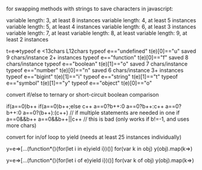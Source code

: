 for swapping methods with strings to save characters in javascript:

variable length: 3, at least 8 instances
variable length: 4, at least 5 instances
variable length: 5, at least 4 instances
variable length: 6, at least 3 instances
variable length: 7, at least 
variable length: 8, at least 
variable length: 9, at least 2 instances



t=e=>typeof e              <13chars L12chars
typeof e=="undefined"      t(e)[0]=="u"      saved 9 chars/instance      2+ instances
typeof e=="function"       t(e)[0]=="f"      saved 8 chars/instance
typeof e=="boolean"        t(e)[1]=="o"      saved 7 chars/instance
typeof e=="number"         t(e)[0]=="n"      saved 6 chars/instance      3+ instances
typeof e=="bigint"         t(e)[1]=="i"
typeof e=="string"         t(e)[1]=="t"
typeof e=="symbol"         t(e)[1]=="y"
typeof e=="object"         t(e)[0]=="o"



convert if/else to ternary or short-circuit boolean comparison

if(a==0)b++        if(a==0)b++;else c++
a==0?b++:0         a==0?b++:c++
a==0?b++:0         a==0?(b++):(c++)       // if multiple statements are needed in one if
a==0&&b++          a==0&&b++||c++         // this is bad (only works if b!=-1, and uses more chars)



convert for in/of loop to yield (needs at least 25 instances individually)

y=e=>[...(function*(){for(let i in e)yield i})()]
for(var k in obj)
y(obj).map(k=>)


y=e=>[...(function*(){for(let i of e)yield i})()]
for(var k of obj)
y(obj).map(k=>)